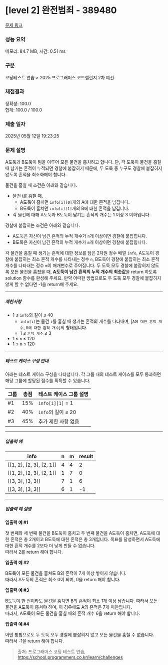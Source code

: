 # [level 2] 완전범죄 - 389480 

[문제 링크](https://school.programmers.co.kr/learn/courses/30/lessons/389480) 

### 성능 요약

메모리: 84.7 MB, 시간: 0.51 ms

### 구분

코딩테스트 연습 > 2025 프로그래머스 코드챌린지 2차 예선

### 채점결과

정확성: 100.0<br/>합계: 100.0 / 100.0

### 제출 일자

2025년 05월 12일 19:23:25

### 문제 설명

<p>A도둑과 B도둑이 팀을 이루어 모든 물건을 훔치려고 합니다. 단, 각 도둑이 물건을 훔칠 때 남기는 흔적이 누적되면 경찰에 붙잡히기 때문에, 두 도둑 중 누구도 경찰에 붙잡히지 않도록 흔적을 최소화해야 합니다.</p>

<p>물건을 훔칠 때 조건은 아래와 같습니다.</p>

<ul>
<li>물건 i를 훔칠 때,

<ul>
<li>A도둑이 훔치면 <code>info[i][0]</code>개의 A에 대한 흔적을 남깁니다.</li>
<li>B도둑이 훔치면 <code>info[i][1]</code>개의 B에 대한 흔적을 남깁니다.</li>
</ul></li>
<li>각 물건에 대해 A도둑과 B도둑이 남기는 흔적의 개수는 1 이상 3 이하입니다.</li>
</ul>

<p>경찰에 붙잡히는 조건은 아래와 같습니다.</p>

<ul>
<li>A도둑은 자신이 남긴 흔적의 누적 개수가 <code>n</code>개 이상이면 경찰에 붙잡힙니다.</li>
<li>B도둑은 자신이 남긴 흔적의 누적 개수가 <code>m</code>개 이상이면 경찰에 붙잡힙니다.</li>
</ul>

<p>각 물건을 훔칠 때 생기는 흔적에 대한 정보를 담은 2차원 정수 배열 <code>info</code>, A도둑이 경찰에 붙잡히는 최소 흔적 개수를 나타내는 정수 <code>n</code>, B도둑이 경찰에 붙잡히는 최소 흔적 개수를 나타내는 정수 <code>m</code>이 매개변수로 주어집니다. 두 도둑 모두 경찰에 붙잡히지 않도록 모든 물건을 훔쳤을 때, <strong>A도둑이 남긴 흔적의 누적 개수의 최솟값</strong>을 return 하도록 solution 함수를 완성해 주세요. 만약 어떠한 방법으로도 두 도둑 모두 경찰에 붙잡히지 않게 할 수 없다면 -1을 return해 주세요.</p>

<hr>

<h5>제한사항</h5>

<ul>
<li>1 ≤ <code>info</code>의 길이 ≤ 40

<ul>
<li><code>info[i]</code>는 물건 <code>i</code>를 훔칠 때 생기는 흔적의 개수를 나타내며, [<code>A에 대한 흔적 개수</code>, <code>B에 대한 흔적 개수</code>]의 형태입니다.</li>
<li>1 ≤ <code>흔적 개수</code> ≤ 3</li>
</ul></li>
<li>1 ≤ <code>n</code> ≤ 120</li>
<li>1 ≤ <code>m</code> ≤ 120</li>
</ul>

<hr>

<h5>테스트 케이스 구성 안내</h5>

<p>아래는 테스트 케이스 구성을 나타냅니다. 각 그룹 내의 테스트 케이스를 모두 통과하면 해당 그룹에 할당된 점수를 획득할 수 있습니다.</p>
<table class="table">
        <thead><tr>
<th>그룹</th>
<th>총점</th>
<th>테스트 케이스 그룹 설명</th>
</tr>
</thead>
        <tbody><tr>
<td>#1</td>
<td>15%</td>
<td><code>info[i][1]</code> = 1</td>
</tr>
<tr>
<td>#2</td>
<td>40%</td>
<td><code>info</code>의 길이 ≤ 20</td>
</tr>
<tr>
<td>#3</td>
<td>45%</td>
<td>추가 제한 사항 없음</td>
</tr>
</tbody>
      </table>
<hr>

<h5>입출력 예</h5>
<table class="table">
        <thead><tr>
<th>info</th>
<th>n</th>
<th>m</th>
<th>result</th>
</tr>
</thead>
        <tbody><tr>
<td>[[1, 2], [2, 3], [2, 1]]</td>
<td>4</td>
<td>4</td>
<td>2</td>
</tr>
<tr>
<td>[[1, 2], [2, 3], [2, 1]]</td>
<td>1</td>
<td>7</td>
<td>0</td>
</tr>
<tr>
<td>[[3, 3], [3, 3]]</td>
<td>7</td>
<td>1</td>
<td>6</td>
</tr>
<tr>
<td>[[3, 3], [3, 3]]</td>
<td>6</td>
<td>1</td>
<td>-1</td>
</tr>
</tbody>
      </table>
<hr>

<h5>입출력 예 설명</h5>

<p><strong>입출력 예 #1</strong></p>

<p>첫 번째와 세 번째 물건을 B도둑이 훔치고 두 번째 물건을 A도둑이 훔치면, A도둑에 대한 흔적은 총 2개이고 B도둑에 대한 흔적은 총 3개입니다. 목표를 달성하면서 A도둑에 대한 흔적 개수를 2보다 더 낮게 만들 수 없습니다.<br>
따라서 2를 return 해야 합니다.</p>

<p><strong>입출력 예 #2</strong></p>

<p>B도둑이 모든 물건을 훔쳐도 B의 흔적이 7개 이상 쌓이지 않습니다.<br>
따라서 A도둑의 흔적은 최소 0이 되며, 0을 return 해야 합니다.</p>

<p><strong>입출력 예 #3</strong></p>

<p>B도둑이 한 번이라도 물건을 훔치면 B의 흔적이 최소 1개 이상 남습니다. 따라서 모든 물건을 A도둑이 훔쳐야 하며, 이 경우에도 A의 흔적은 7개 미만입니다.<br>
따라서, A도둑이 모든 물건을 훔칠 때의 흔적 개수 6을 return 해야 합니다.</p>

<p><strong>입출력 예 #4</strong></p>

<p>어떤 방법으로도 두 도둑 모두 경찰에 붙잡히지 않고 모든 물건을 훔칠 수 없습니다.<br>
따라서 -1을 return 해야 합니다.</p>


> 출처: 프로그래머스 코딩 테스트 연습, https://school.programmers.co.kr/learn/challenges